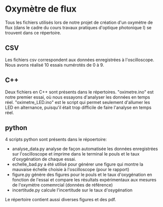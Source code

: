 # Oxymètre de flux

Tous les fichiers utilisés lors de notre projet de création d'un oxymètre de flux (dans le cadre du cours travaux pratiques d'optique photonique I) se trouvent dans ce répertoire.

## CSV

Les fichiers csv correspondent aux données enregistrées à l'oscilloscope. Nous avons réalisé 10 essais numérotés de 0 à 9.

## C++

Deux fichiers en C++ sont présents dans le répertoires. "oximetre.ino" est notre premier essai, où nous essayons d'analyser les données en temps réel. 
"oximetre_LED.ino" est le script qui permet seulement d'allumer les LED en alternance, puisqu'il était trop difficile de faire l'analyse en temps réel.

## python

4 scripts python sont présents dans le répoertoire:
- analyse_data.py analyse de façon automatisée les données enregistrées sur l'oscilloscope et imprime dans le terminal le pouls et le taux d'oxygénation de chaque essai.
- echelle_bad.py a été utilisé pour générer une figure qui montre la mauvaise échelle choisie à l'oscilloscope (pour le rapport)
- figure.py génère des figures pour le pouls et le taux d'oxygénation en fonction de l'essai et compare les résultats expérimentaux aux mesures de l'oxymètre comemrcial (données de référence)
- incertitude.py calcule l'incertitude sur le taux d'osygénation

Le répertoire contient aussi diverses figures et des pdf.
